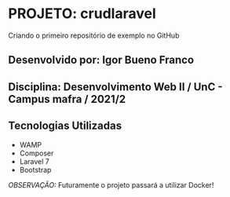 # **PROJETO: crudlaravel**
Criando o primeiro repositório de exemplo no GitHub

## **Desenvolvido por:** Igor Bueno Franco
## **Disciplina:** Desenvolvimento Web II / UnC - Campus mafra / 2021/2

## **Tecnologias Utilizadas**
* WAMP
* Composer
* Laravel 7
* Bootstrap

_OBSERVAÇÃO:_ Futuramente o projeto passará a utilizar Docker!
